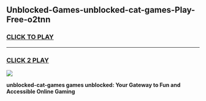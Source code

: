 
## Unblocked-Games-unblocked-cat-games-Play-Free-o2tnn
<h3>
<a href="https://premium76.site?title=unblocked-cat-games&ref=20A">CLICK TO PLAY</a></h3>
<hr>

<h3>
<a href="https://premium76.site?title=unblocked-cat-games&ref=20A">CLICK 2 PLAY</a>
  
</h3>

<a href="https://premium76.site?title=unblocked-cat-games&ref=20A"><img src="https://clearcache.store/games.png"></a>


**unblocked-cat-games games unblocked: Your Gateway to Fun and Accessible Online Gaming**
